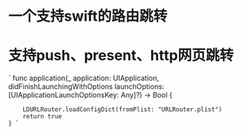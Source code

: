一个支持swift的路由跳转
==
# 支持push、present、http网页跳转
` func application(_ application: UIApplication, didFinishLaunchingWithOptions launchOptions: [UIApplicationLaunchOptionsKey: Any]?) -> Bool {
        
        LDURLRouter.loadConfigDict(fromPlist: "URLRouter.plist")
        return true
    } `
